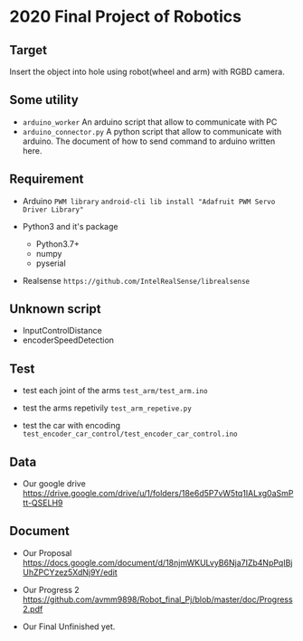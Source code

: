 # 2020 Final Project of Robotics

## Target
Insert the object into hole using robot(wheel and arm) with RGBD camera.


## Some utility
* `arduino_worker`
    An arduino script that allow to communicate with PC
* `arduino_connector.py`
    A python script that allow to communicate with arduino.
    The document of how to send command to arduino written here.


## Requirement
* Arduino `PWM library`
`android-cli lib install "Adafruit PWM Servo Driver Library"`

* Python3 and it's package
    * Python3.7+
    * numpy
    * pyserial

* Realsense
`https://github.com/IntelRealSense/librealsense`


## Unknown script
* InputControlDistance
* encoderSpeedDetection


## Test
* test each joint of the arms
`test_arm/test_arm.ino`

* test the arms repetivily
`test_arm_repetive.py`

* test the car with encoding
`test_encoder_car_control/test_encoder_car_control.ino`

## Data
* Our google drive
https://drive.google.com/drive/u/1/folders/18e6d5P7vW5tq1IALxg0aSmPtt-QSELH9

## Document
* Our Proposal
https://docs.google.com/document/d/18njmWKULvyB6Nja7IZb4NpPqIBjUhZPCYzez5XdNj9Y/edit

* Our Progress 2
https://github.com/avmm9898/Robot_final_Pj/blob/master/doc/Progress2.pdf

* Our Final
Unfinished yet.

